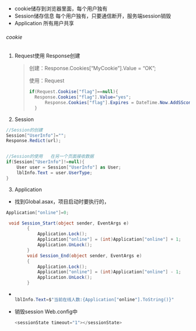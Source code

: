 * cookie储存到浏览器里面，每个用户独有
* Session储存信息 每个用户独有，只要通信断开，服务端session销毁
* Application 所有用户共享 

###### cookie

1. Request使用   Response创建

	> 创建：Response.Cookies[“MyCookie”].Value = “OK”;
	>
	> 使用：Request
	>
	> ~~~ C#
	> if(Request.Cookise["flag"]==null){
	> 	Response.Cookies["flag"].Value="yes";
	>     	Response.Cookies["flag"].Expires = DateTime.Now.AddSSconds(10);
	> 	}
	> ~~~
	> 
	
2. Session

  ~~~ C#
  //Session的创建
  Session["UserInfo"]="";
  Response.Redict(url);
  
  
  //Session的使用   在另一个页面接收数据
  if(Session["UserInfo"]!=null){
      User user = Session["UserInfo"] as User;
      lblInfo.Text = user.UserType;
  }
  ~~~

3. Application

  * 找到Global.asax，项目启动时要执行的，

  ~~~ C#
  Application["online"]=0;
  
   void Session_Start(object sender, EventArgs e)
          {
              Application.Lock();
              Application["online"] = (int)Application["online"] + 1;
              Application.UnLock();
          }
          void Session_End(object sender, EventArgs e)
          {
              Application.Lock();
              Application["online"] = (int)Application["online"] - 1;
              Application.UnLock();
          }
  ~~~

  * ~~~C#

  	lblInfo.Text=$"当前在线人数:{Application["online"].ToString()}"
  	~~~

  * 销毁session Web.config中

  	~~~ C#
  	<sessionState timeout="1"></sessionState>
  	~~~


  	